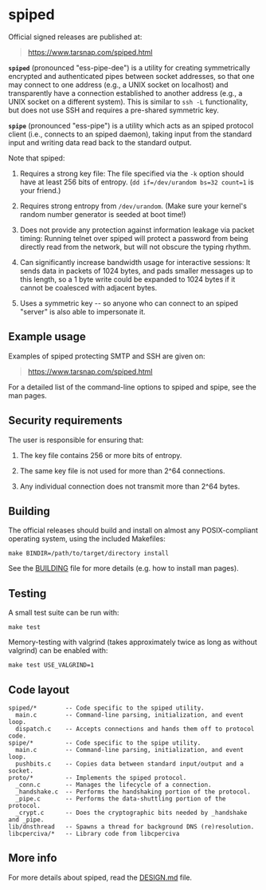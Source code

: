 spiped
======

Official signed releases are published at:
> https://www.tarsnap.com/spiped.html


**`spiped`** (pronounced "ess-pipe-dee") is a utility for creating
symmetrically encrypted and authenticated pipes between socket addresses, so
that one may connect to one address (e.g., a UNIX socket on localhost) and
transparently have a connection established to another address (e.g., a UNIX
socket on a different system).  This is similar to `ssh -L` functionality, but
does not use SSH and requires a pre-shared symmetric key.

**`spipe`** (pronounced "ess-pipe") is a utility which acts as an spiped
protocol client (i.e., connects to an spiped daemon), taking input from the
standard input and writing data read back to the standard output.

Note that spiped:

1. Requires a strong key file: The file specified via the `-k` option should
   have at least 256 bits of entropy.  (`dd if=/dev/urandom bs=32 count=1` is
   your friend.)

2. Requires strong entropy from `/dev/urandom`.  (Make sure your kernel's
   random number generator is seeded at boot time!)

3. Does not provide any protection against information leakage via packet
   timing: Running telnet over spiped will protect a password from being
   directly read from the network, but will not obscure the typing rhythm.

4. Can significantly increase bandwidth usage for interactive sessions: It
   sends data in packets of 1024 bytes, and pads smaller messages up to this
   length, so a 1 byte write could be expanded to 1024 bytes if it cannot be
   coalesced with adjacent bytes.

5. Uses a symmetric key -- so anyone who can connect to an spiped "server" is
   also able to impersonate it.

Example usage
-------------

Examples of spiped protecting SMTP and SSH are given on:
> https://www.tarsnap.com/spiped.html

For a detailed list of the command-line options to spiped and spipe, see the
man pages.


Security requirements
---------------------

The user is responsible for ensuring that:

1. The key file contains 256 or more bits of entropy.

2. The same key file is not used for more than 2^64 connections.

3. Any individual connection does not transmit more than 2^64 bytes.


Building
--------

The official releases should build and install on almost any POSIX-compliant
operating system, using the included Makefiles:

    make BINDIR=/path/to/target/directory install

See the [BUILDING](BUILDING) file for more details (e.g. how to install man pages).


Testing
-------

A small test suite can be run with:

    make test

Memory-testing with valgrind (takes approximately twice as long as without
valgrind) can be enabled with:

    make test USE_VALGRIND=1


Code layout
-----------

```
spiped/*        -- Code specific to the spiped utility.
  main.c        -- Command-line parsing, initialization, and event loop.
  dispatch.c    -- Accepts connections and hands them off to protocol code.
spipe/*	        -- Code specific to the spipe utility.
  main.c        -- Command-line parsing, initialization, and event loop.
  pushbits.c    -- Copies data between standard input/output and a socket.
proto/*	        -- Implements the spiped protocol.
  _conn.c       -- Manages the lifecycle of a connection.
  _handshake.c  -- Performs the handshaking portion of the protocol.
  _pipe.c       -- Performs the data-shuttling portion of the protocol.
  _crypt.c      -- Does the cryptographic bits needed by _handshake and _pipe.
lib/dnsthread   -- Spawns a thread for background DNS (re)resolution.
libcperciva/*   -- Library code from libcperciva
```

More info
---------

For more details about spiped, read the [DESIGN.md](DESIGN.md) file.
